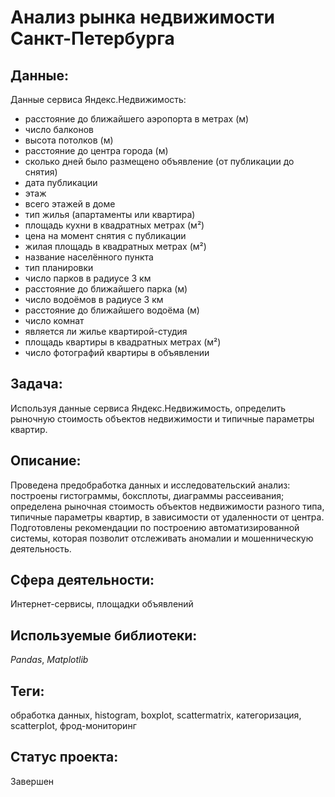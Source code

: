 # Анализ рынка недвижимости Санкт-Петербурга

## Данные:

Данные сервиса Яндекс.Недвижимость:

* расстояние до ближайшего аэропорта в метрах (м)
* число балконов
* высота потолков (м)
* расстояние до центра города (м)
* сколько дней было размещено объявление (от публикации до снятия)
* дата публикации
* этаж
* всего этажей в доме
* тип жилья (апартаменты или квартира)
* площадь кухни в квадратных метрах (м²)
* цена на момент снятия с публикации
* жилая площадь в квадратных метрах (м²)
* название населённого пункта
* тип планировки 
* число парков в радиусе 3 км
* расстояние до ближайшего парка (м)
* число водоёмов в радиусе 3 км
* расстояние до ближайшего водоёма (м)
* число комнат
* является ли жилье квартирой-студия
* площадь квартиры в квадратных метрах (м²)
* число фотографий квартиры в объявлении

## Задача:

Используя данные сервиса Яндекс.Недвижимость, определить рыночную стоимость объектов недвижимости и типичные параметры квартир.

## Описание:

Проведена предобработка данных и исследовательский анализ: построены гистограммы, боксплоты, диаграммы рассеивания; определена рыночная стоимость объектов недвижимости разного типа, типичные параметры квартир, в зависимости от удаленности от центра. Подготовлены рекомендации по  построению автоматизированной системы, которая позволит отслеживать аномалии и мошенническую деятельность.

## Сфера деятельности:

Интернет-сервисы, площадки объявлений

## Используемые библиотеки:

_Pandas_, _Matplotlib_

## Теги:

обработка данных, histogram, boxplot, scattermatrix, категоризация, scatterplot,  фрод-мониторинг

## Статус проекта:

Завершен
